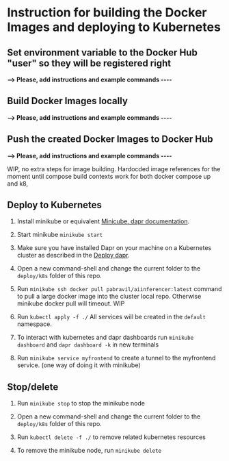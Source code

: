 # Instruction for building the Docker Images and deploying to Kubernetes
## Set environment variable to the Docker Hub "user" so they will be registered right
**--> Please, add instructions and example commands ----**
## Build Docker Images locally
**--> Please, add instructions and example commands ----**
## Push the created Docker Images to Docker Hub
**--> Please, add instructions and example commands ----**

WIP, no extra steps for image building. Hardocded image references for the moment until compose build contexts work for both docker compose up and k8,


## Deploy to Kubernetes 

1. Install minikube or equivalent [Minicube, dapr documentation](https://docs.dapr.io/operations/hosting/kubernetes/cluster/setup-minikube/).

1. Start minikube `minikube start`

1. Make sure you have installed Dapr on your machine on a Kubernetes cluster as described in the [Deploy dapr](https://docs.dapr.io/operations/hosting/kubernetes/kubernetes-deploy/#install-with-dapr-cli).

1. Open a new command-shell and change the current folder to the `deploy/k8s` folder of this repo.

1. Run `minikube ssh docker pull pabravil/aiinferencer:latest` command to pull a large docker image into the cluster local repo. Otherwise minikube docker pull will timeout. WIP

1. Run `kubectl apply -f ./` All services will be created in the `default` namespace.

1. To interact with kubernetes and dapr dashboards run `minikube dashboard` and `dapr dashboard -k` in new terminals 

1. Run `minikube service myfrontend` to create a tunnel to the myfrontend service. (one way of doing it with minikube)

## Stop/delete 

1. Run `minikube stop` to stop the minikube node

1. Open a new command-shell and change the current folder to the `deploy/k8s` folder of this repo.

1. Run `kubectl delete -f ./` to remove related kubernetes resources

1. To remove the minikube node, run `minikube delete`

